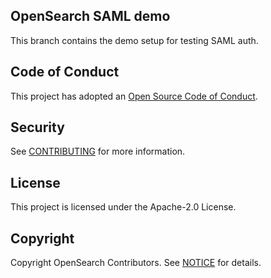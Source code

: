 ## OpenSearch SAML demo

This branch contains the demo setup for testing SAML auth.

## Code of Conduct

This project has adopted an [Open Source Code of Conduct](CODE_OF_CONDUCT.md).

## Security

See [CONTRIBUTING](CONTRIBUTING.md#security-issue-notifications) for more information.

## License

This project is licensed under the Apache-2.0 License.

## Copyright

Copyright OpenSearch Contributors. See [NOTICE](NOTICE) for details.
